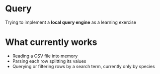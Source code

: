 # Query
Trying to implement a **local query engine** as a learning exercise

# What currently works
- Reading a CSV file into memory
- Parsing each row splitting its values
- Querying or filtering rows by a search term, currently only by species